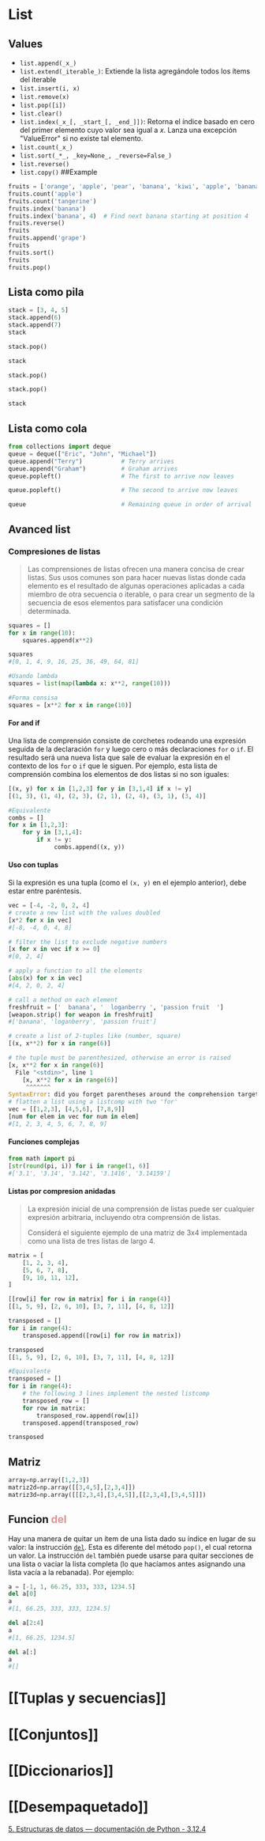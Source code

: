 # List

## Values

- `list.append(_x_)`
- `list.extend(_iterable_)`: Extiende la lista agregándole todos los ítems del iterable
- `list.insert(i, x)`
- `list.remove(x)`
- `list.pop([i])`
- `list.clear()`
- `list.index(_x_[, _start_[, _end_]])`: Retorna el índice basado en cero del primer elemento cuyo valor sea igual a _x_. Lanza una excepción  "ValueError" si no existe tal elemento.
- `list.count(_x_)`
- `list.sort(_*_, _key=None_, _reverse=False_)`
- `list.reverse()`
- `list.copy()`
##Example
```python
fruits = ['orange', 'apple', 'pear', 'banana', 'kiwi', 'apple', 'banana']
fruits.count('apple')
fruits.count('tangerine')
fruits.index('banana')
fruits.index('banana', 4)  # Find next banana starting at position 4
fruits.reverse()
fruits
fruits.append('grape')
fruits
fruits.sort()
fruits
fruits.pop()
```

## Lista como pila

```python
stack = [3, 4, 5]
stack.append(6)
stack.append(7)
stack

stack.pop()

stack

stack.pop()

stack.pop()

stack
```

## Lista como cola

```python
from collections import deque
queue = deque(["Eric", "John", "Michael"])
queue.append("Terry")           # Terry arrives
queue.append("Graham")          # Graham arrives
queue.popleft()                 # The first to arrive now leaves

queue.popleft()                 # The second to arrive now leaves

queue                           # Remaining queue in order of arrival
```

## Avanced list

### Compresiones de listas

>Las comprensiones de listas ofrecen una manera concisa de crear listas. Sus usos comunes son para hacer nuevas listas donde cada elemento es el resultado de algunas operaciones aplicadas a cada miembro de otra secuencia o iterable, o para crear un segmento de la secuencia de esos elementos para satisfacer una condición determinada.

```python
squares = []
for x in range(10):
    squares.append(x**2)

squares
#[0, 1, 4, 9, 16, 25, 36, 49, 64, 81]

#Usando lambda
squares = list(map(lambda x: x**2, range(10)))

#Forma consisa
squares = [x**2 for x in range(10)]
```

#### For and if
Una lista de comprensión consiste de corchetes rodeando una expresión seguida de la declaración `for` y luego cero o más declaraciones `for` o `if`. El resultado será una nueva lista que sale de evaluar la expresión en el contexto de los `for` o `if` que le siguen. Por ejemplo, esta lista de comprensión combina los elementos de dos listas si no son iguales:

```python
[(x, y) for x in [1,2,3] for y in [3,1,4] if x != y]
[(1, 3), (1, 4), (2, 3), (2, 1), (2, 4), (3, 1), (3, 4)]

#Equivalente
combs = []
for x in [1,2,3]:
	for y in [3,1,4]:
		if x != y:
             combs.append((x, y))
```

#### Uso con tuplas
Si la expresión es una tupla (como el `(x, y)` en el ejemplo anterior), debe estar entre paréntesis.
```python
vec = [-4, -2, 0, 2, 4]
# create a new list with the values doubled
[x*2 for x in vec]
#[-8, -4, 0, 4, 8]

# filter the list to exclude negative numbers
[x for x in vec if x >= 0]
#[0, 2, 4]

# apply a function to all the elements
[abs(x) for x in vec]
#[4, 2, 0, 2, 4]

# call a method on each element
freshfruit = ['  banana', '  loganberry ', 'passion fruit  ']
[weapon.strip() for weapon in freshfruit]
#['banana', 'loganberry', 'passion fruit']

# create a list of 2-tuples like (number, square)
[(x, x**2) for x in range(6)]

# the tuple must be parenthesized, otherwise an error is raised
[x, x**2 for x in range(6)]
  File "<stdin>", line 1
    [x, x**2 for x in range(6)]
     ^^^^^^^
SyntaxError: did you forget parentheses around the comprehension target?
# flatten a list using a listcomp with two 'for'
vec = [[1,2,3], [4,5,6], [7,8,9]]
[num for elem in vec for num in elem]
#[1, 2, 3, 4, 5, 6, 7, 8, 9]
```

#### Funciones complejas

```python
from math import pi
[str(round(pi, i)) for i in range(1, 6)]
#['3.1', '3.14', '3.142', '3.1416', '3.14159']
```

#### Listas por compresion anidadas 

>La expresión inicial de una comprensión de listas puede ser cualquier expresión arbitraria, incluyendo otra comprensión de listas.
>
>Considerá el siguiente ejemplo de una matriz de 3x4 implementada como una lista de tres listas de largo 4.

```python
matrix = [
    [1, 2, 3, 4],
    [5, 6, 7, 8],
    [9, 10, 11, 12],
]
```

```python
[[row[i] for row in matrix] for i in range(4)]
[[1, 5, 9], [2, 6, 10], [3, 7, 11], [4, 8, 12]]
```

```python
transposed = []
for i in range(4):
    transposed.append([row[i] for row in matrix])

transposed
[[1, 5, 9], [2, 6, 10], [3, 7, 11], [4, 8, 12]]

#Equivalente
transposed = []
for i in range(4):
    # the following 3 lines implement the nested listcomp
    transposed_row = []
    for row in matrix:
        transposed_row.append(row[i])
    transposed.append(transposed_row)

transposed
```


## Matriz

```python
array=np.array([1,2,3])
matriz2d=np.array([[3,4,5],[2,3,4]])
matriz3d=np.array([[[2,3,4],[3,4,5]],[[2,3,4],[3,4,5]]])
```

## Funcion <font color="#d99694">del</font>

Hay una manera de quitar un ítem de una lista dado su índice en lugar de su valor: la instrucción [`del`](https://docs.python.org/es/3/reference/simple_stmts.html#del). Esta es diferente del método `pop()`, el cual retorna un valor. La instrucción `del` también puede usarse para quitar secciones de una lista o vaciar la lista completa (lo que hacíamos antes asignando una lista vacía a la rebanada). Por ejemplo:

```python
a = [-1, 1, 66.25, 333, 333, 1234.5]
del a[0]
a
#[1, 66.25, 333, 333, 1234.5]

del a[2:4]
a
#[1, 66.25, 1234.5]

del a[:]
a
#[]
```



# [[Tuplas y secuencias]]

# [[Conjuntos]]

# [[Diccionarios]]

# [[Desempaquetado]]

[5. Estructuras de datos — documentación de Python - 3.12.4](https://docs.python.org/es/3/tutorial/datastructures.html#sets)

